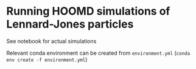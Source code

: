 # Running HOOMD simulations of Lennard-Jones particles

See notebook for actual simulations

Relevant conda environment can be created from `environment.yml`  (`conda env create -f environment.yml`)
